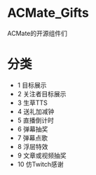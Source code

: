 # ACMate_Gifts
ACMate的开源组件们

# 分类
* 1 目标展示
* 2 关注者目标展示
* 3 生草TTS
* 4 送礼加减钟
* 5 直播倒计时
* 6 弹幕抽奖
* 7 弹幕点歌
* 8 浮层特效
* 9 文章或视频抽奖
* 10 仿Twitch感谢